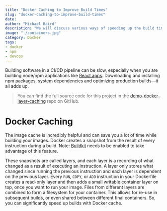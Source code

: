```yaml
---
title: "Docker Caching to Improve Build Times"
slug: "docker-caching-to-improve-build-times"
date: 
author: "Michael Baird"
description: "We will discuss various ways of speeding up the build time of Docker images in a continuous integration pipeline."
image: "./containers.jpg"
category: Docker
tags:
- docker
- npm
- devops
---
```


Building software in a CI/CD pipeline can be slow, especially when you are building node/npm applications like [React apps](https://github.com/facebook/create-react-app). Downloading and installing npm packages, system dependencies and optimizing production builds—it all adds up.

> You can find the full source code for this project in the [demo-docker-layer-caching](https://github.com/MikeBairdRocks/demo-docker-layer-caching) repo on GitHub.

# Docker Caching

The image cache is incredibly helpful and can save you a lot of time while building your images. Docker creates a snapshot from the result of every instruction during a build. Note: [Buildkit](https://docs.docker.com/develop/develop-images/build_enhancements/) needs to be enabled to take advantage of this feature.

These snapshots are called layers, and each layer is a recording of what changed as a result of executing an instruction.
A layer only stores what changed since running the previous instruction and each layer is dependent on the previous layer.
Every `RUN`, `COPY`, or `ADD` instruction in your Dockerfile creates a read-only layer and then adds a small writable container layer on top, once you want to run your image.
Files from different layers are combined to form a filesystem for your container.
This allows for re-use in subsequent builds, or even shared between different final containers. So, you can significantly speed up builds with Docker cache.

